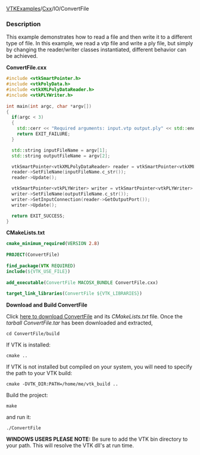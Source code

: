[VTKExamples](/index/)/[Cxx](/Cxx)/IO/ConvertFile

### Description
This example demonstrates how to read a file and then write it to a different type of file. In this example, we read a vtp file and write a ply file, but simply by changing the reader/writer classes instantiated, different behavior can be achieved.

**ConvertFile.cxx**
```c++
#include <vtkSmartPointer.h>
#include <vtkPolyData.h>
#include <vtkXMLPolyDataReader.h>
#include <vtkPLYWriter.h>
	
int main(int argc, char *argv[])
{
  if(argc < 3)
  {
    std::cerr << "Required arguments: input.vtp output.ply" << std::endl;
    return EXIT_FAILURE;
  }

  std::string inputFileName = argv[1];
  std::string outputFileName = argv[2];

  vtkSmartPointer<vtkXMLPolyDataReader> reader = vtkSmartPointer<vtkXMLPolyDataReader>::New();
  reader->SetFileName(inputFileName.c_str());
  reader->Update();

  vtkSmartPointer<vtkPLYWriter> writer = vtkSmartPointer<vtkPLYWriter>::New();
  writer->SetFileName(outputFileName.c_str());
  writer->SetInputConnection(reader->GetOutputPort());
  writer->Update();

  return EXIT_SUCCESS;
}
```
**CMakeLists.txt**
```cmake
cmake_minimum_required(VERSION 2.8)
 
PROJECT(ConvertFile)
 
find_package(VTK REQUIRED)
include(${VTK_USE_FILE})
 
add_executable(ConvertFile MACOSX_BUNDLE ConvertFile.cxx)
 
target_link_libraries(ConvertFile ${VTK_LIBRARIES})
```

**Download and Build ConvertFile**

Click [here to download ConvertFile](https://github.com/lorensen/VTKWikiExamplesTarballs/raw/master/ConvertFile.tar) and its *CMakeLists.txt* file.
Once the *tarball ConvertFile.tar* has been downloaded and extracted,
```
cd ConvertFile/build 
```
If VTK is installed:
```
cmake ..
```
If VTK is not installed but compiled on your system, you will need to specify the path to your VTK build:
```
cmake -DVTK_DIR:PATH=/home/me/vtk_build ..
```
Build the project:
```
make
```
and run it:
```
./ConvertFile
```
**WINDOWS USERS PLEASE NOTE:** Be sure to add the VTK bin directory to your path. This will resolve the VTK dll's at run time.

